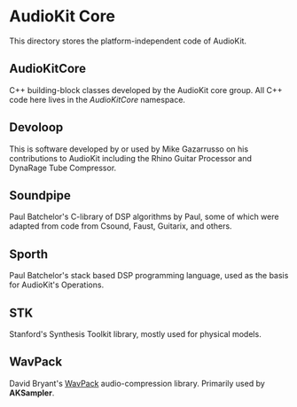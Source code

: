 # AudioKit Core

This directory stores the platform-independent code of AudioKit. 

## AudioKitCore
C++ building-block classes developed by the AudioKit core group. All C++ code here lives in the *AudioKitCore* namespace.

## Devoloop

This is software developed by or used by Mike Gazarrusso on his contributions to AudioKit including the Rhino Guitar Processor and DynaRage Tube Compressor.

## Soundpipe

Paul Batchelor's C-library of DSP algorithms by Paul, some of which were adapted from code from Csound, Faust, Guitarix, and others.

## Sporth

Paul Batchelor's stack based DSP programming language, used as the basis for AudioKit's Operations.

## STK

Stanford's Synthesis Toolkit library, mostly used for physical models.

## WavPack

David Bryant's [WavPack](http://www.wavpack.com/) audio-compression library. Primarily used by **AKSampler**.
